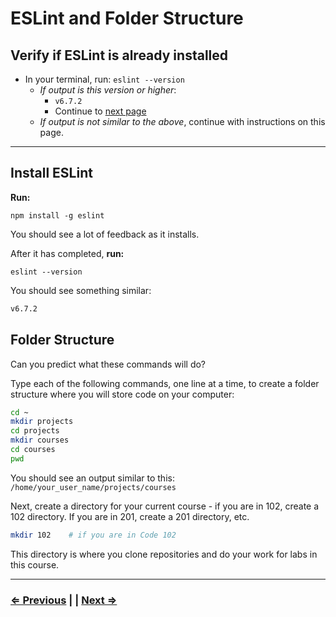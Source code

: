 # ESLint and Folder Structure

## Verify if ESLint is already installed

- In your terminal, run: `eslint --version`
  - *If output is this version or higher*:
    - `v6.7.2`
    - Continue to [next page](./10-vscode.md)
  - *If output is not similar to the above*, continue with instructions on this page.

---

## Install ESLint

**Run:**

`npm install -g eslint`

You should see a lot of feedback as it installs.

After it has completed,  **run:**

`eslint --version`

You should see something similar:

```bash
v6.7.2
```

## Folder Structure

Can you predict what these commands will do?

Type each of the following commands, one line at a time, to create a folder structure where you will store code on your computer:

```bash
cd ~
mkdir projects
cd projects
mkdir courses
cd courses
pwd
```

You should see an output similar to this:
`/home/your_user_name/projects/courses`

Next, create a directory for your current course - if you are in 102, create a 102 directory. If you are in 201, create a 201 directory, etc.

```bash
mkdir 102    # if you are in Code 102
```

This directory is where you clone repositories and do your work for labs in this course.

---

### [⇐ Previous](./8-live-server.md) | | [Next ⇒](./10-vscode.md)
